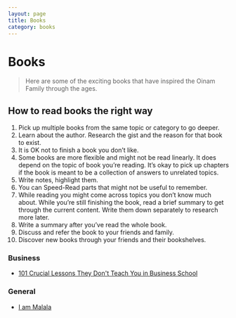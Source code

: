 ```yaml
---
layout: page
title: Books
category: books
---
```


# Books

> Here are some of the exciting books that have inspired the Oinam Family through the ages.

## How to read books the right way

1. Pick up multiple books from the same topic or category to go deeper.
1. Learn about the author. Research the gist and the reason for that book to exist.
1. It is OK not to finish a book you don’t like.
1. Some books are more flexible and might not be read linearly. It does depend on the topic of book you’re reading. It’s okay to pick up chapters if the book is meant to be a collection of answers to unrelated topics.
1. Write notes, highlight them.
1. You can Speed-Read parts that might not be useful to remember.
1. While reading you might come across topics you don’t know much about. While you’re still finishing the book, read a brief summary to get through the current content. Write them down separately to research more later.
1. Write a summary after you’ve read the whole book.
1. Discuss and refer the book to your friends and family.
1. Discover new books through your friends and their bookshelves.

### Business

- [101 Crucial Lessons They Don't Teach You in Business School](/books/101-crucial-lessons-they-dont-teach-you-in-business-school/)

### General

- [I am Malala](/books/i-am-malala/)
